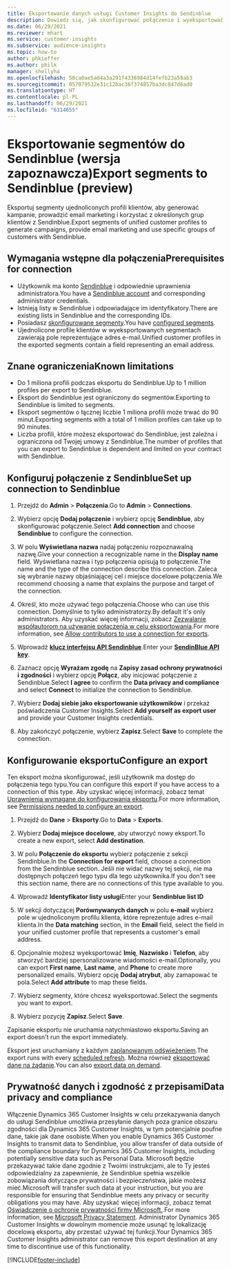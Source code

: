 ```yaml
---
title: Eksportowanie danych usługi Customer Insights do Sendinblue
description: Dowiedz się, jak skonfigurować połączenie i wyeksportować je do usługi Sendinblue.
ms.date: 06/29/2021
ms.reviewer: mhart
ms.service: customer-insights
ms.subservice: audience-insights
ms.topic: how-to
author: phkieffer
ms.author: philk
manager: shellyha
ms.openlocfilehash: 58ca0ae5ad4a3a291f4336984d14fefb23a58ab3
ms.sourcegitcommit: 057079532e31c12bac36f374857ba3dc847d6ad0
ms.translationtype: HT
ms.contentlocale: pl-PL
ms.lasthandoff: 06/29/2021
ms.locfileid: "6314655"
---
```

# <a name="export-segments-to-sendinblue-preview"></a><span data-ttu-id="8c66f-103">Eksportowanie segmentów do Sendinblue (wersja zapoznawcza)</span><span class="sxs-lookup"><span data-stu-id="8c66f-103">Export segments to Sendinblue (preview)</span></span>

<span data-ttu-id="8c66f-104">Eksportuj segmenty ujednoliconych profili klientów, aby generować kampanie, prowadzić email marketing i korzystać z określonych grup klientów z Sendinblue.</span><span class="sxs-lookup"><span data-stu-id="8c66f-104">Export segments of unified customer profiles to generate campaigns, provide email marketing and use specific groups of customers with Sendinblue.</span></span>

## <a name="prerequisites-for-connection"></a><span data-ttu-id="8c66f-105">Wymagania wstępne dla połączenia</span><span class="sxs-lookup"><span data-stu-id="8c66f-105">Prerequisites for connection</span></span>

-   <span data-ttu-id="8c66f-106">Użytkownik ma konto [Sendinblue](https://www.sendinblue.com/) i odpowiednie uprawnienia administratora.</span><span class="sxs-lookup"><span data-stu-id="8c66f-106">You have a [Sendinblue account](https://www.sendinblue.com/) and corresponding administrator credentials.</span></span>
-   <span data-ttu-id="8c66f-107">Istnieją listy w Sendinblue i odpowiadające im identyfikatory.</span><span class="sxs-lookup"><span data-stu-id="8c66f-107">There are existing lists in Sendinblue and the corresponding IDs.</span></span>
-   <span data-ttu-id="8c66f-108">Posiadasz [skonfigurowane segmenty](segments.md).</span><span class="sxs-lookup"><span data-stu-id="8c66f-108">You have [configured segments](segments.md).</span></span>
-   <span data-ttu-id="8c66f-109">Ujednolicone profile klientów w wyeksportowanych segmentach zawierają pole reprezentujące adres e-mail.</span><span class="sxs-lookup"><span data-stu-id="8c66f-109">Unified customer profiles in the exported segments contain a field representing an email address.</span></span>

## <a name="known-limitations"></a><span data-ttu-id="8c66f-110">Znane ograniczenia</span><span class="sxs-lookup"><span data-stu-id="8c66f-110">Known limitations</span></span>

- <span data-ttu-id="8c66f-111">Do 1 miliona profili podczas eksportu do Sendinblue.</span><span class="sxs-lookup"><span data-stu-id="8c66f-111">Up to 1 million profiles per export to Sendinblue.</span></span>
- <span data-ttu-id="8c66f-112">Eksport do Sendinblue jest ograniczony do segmentów.</span><span class="sxs-lookup"><span data-stu-id="8c66f-112">Exporting to Sendinblue is limited to segments.</span></span>
- <span data-ttu-id="8c66f-113">Eksport segmentów o łącznej liczbie 1 miliona profili może trwać do 90 minut.</span><span class="sxs-lookup"><span data-stu-id="8c66f-113">Exporting segments with a total of 1 million profiles can take up to 90 minutes.</span></span> 
- <span data-ttu-id="8c66f-114">Liczba profili, które możesz eksportować do Sendinblue, jest zależna i ograniczona od Twojej umowy z Sendinblue.</span><span class="sxs-lookup"><span data-stu-id="8c66f-114">The number of profiles that you can export to Sendinblue is dependent and limited on your contract with Sendinblue.</span></span>

## <a name="set-up-connection-to-sendinblue"></a><span data-ttu-id="8c66f-115">Konfiguruj połączenie z Sendinblue</span><span class="sxs-lookup"><span data-stu-id="8c66f-115">Set up connection to Sendinblue</span></span>

1. <span data-ttu-id="8c66f-116">Przejdź do **Admin** > **Połączenia**.</span><span class="sxs-lookup"><span data-stu-id="8c66f-116">Go to **Admin** > **Connections**.</span></span>

1. <span data-ttu-id="8c66f-117">Wybierz opcję **Dodaj połączenie** i wybierz opcję **Sendinblue**, aby skonfigurować połączenie.</span><span class="sxs-lookup"><span data-stu-id="8c66f-117">Select **Add connection** and choose **Sendinblue** to configure the connection.</span></span>

1. <span data-ttu-id="8c66f-118">W polu **Wyświetlana nazwa** nadaj połączeniu rozpoznawalną nazwę.</span><span class="sxs-lookup"><span data-stu-id="8c66f-118">Give your connection a recognizable name in the **Display name** field.</span></span> <span data-ttu-id="8c66f-119">Wyświetlana nazwa i typ połączenia opisują to połączenie.</span><span class="sxs-lookup"><span data-stu-id="8c66f-119">The name and the type of the connection describe this connection.</span></span> <span data-ttu-id="8c66f-120">Zaleca się wybranie nazwy objaśniającej cel i miejsce docelowe połączenia.</span><span class="sxs-lookup"><span data-stu-id="8c66f-120">We recommend choosing a name that explains the purpose and target of the connection.</span></span>

1. <span data-ttu-id="8c66f-121">Określ, kto może używać tego połączenia.</span><span class="sxs-lookup"><span data-stu-id="8c66f-121">Choose who can use this connection.</span></span> <span data-ttu-id="8c66f-122">Domyślnie to tylko administratorzy.</span><span class="sxs-lookup"><span data-stu-id="8c66f-122">By default it's only administrators.</span></span> <span data-ttu-id="8c66f-123">Aby uzyskać więcej informacji, zobacz [Zezwalanie współautorom na używanie połączenia w celu eksportowania](connections.md#allow-contributors-to-use-a-connection-for-exports).</span><span class="sxs-lookup"><span data-stu-id="8c66f-123">For more information, see [Allow contributors to use a connection for exports](connections.md#allow-contributors-to-use-a-connection-for-exports).</span></span>

1. <span data-ttu-id="8c66f-124">Wprowadź **[klucz interfejsu API Sendinblue](https://developers.sendinblue.com/docs/getting-started#:~:text=Get%20your%20API%20key&text=You%20can%20create%20one%20from,your%20settings%20This%20API%20key)**.</span><span class="sxs-lookup"><span data-stu-id="8c66f-124">Enter your **[SendinBlue API key](https://developers.sendinblue.com/docs/getting-started#:~:text=Get%20your%20API%20key&text=You%20can%20create%20one%20from,your%20settings%20This%20API%20key)**.</span></span>

1. <span data-ttu-id="8c66f-125">Zaznacz opcję **Wyrażam zgodę** na **Zapisy zasad ochrony prywatności i zgodności** i wybierz opcję **Połącz**, aby inicjować połączenie z Sendinblue.</span><span class="sxs-lookup"><span data-stu-id="8c66f-125">Select **I agree** to confirm the **Data privacy and compliance** and select **Connect** to initialize the connection to Sendinblue.</span></span>

1. <span data-ttu-id="8c66f-126">Wybierz **Dodaj siebie jako eksportowanie użytkowników** i przekaż poświadczenia Customer Insights.</span><span class="sxs-lookup"><span data-stu-id="8c66f-126">Select **Add yourself as export user** and provide your Customer Insights credentials.</span></span>

1. <span data-ttu-id="8c66f-127">Aby zakończyć połączenie, wybierz **Zapisz**.</span><span class="sxs-lookup"><span data-stu-id="8c66f-127">Select **Save** to complete the connection.</span></span>

## <a name="configure-an-export"></a><span data-ttu-id="8c66f-128">Konfigurowanie eksportu</span><span class="sxs-lookup"><span data-stu-id="8c66f-128">Configure an export</span></span>

<span data-ttu-id="8c66f-129">Ten eksport można skonfigurować, jeśli użytkownik ma dostęp do połączenia tego typu.</span><span class="sxs-lookup"><span data-stu-id="8c66f-129">You can configure this export if you have access to a connection of this type.</span></span> <span data-ttu-id="8c66f-130">Aby uzyskać więcej informacji, zobacz temat [Uprawnienia wymagane do konfigurowania eksportu](export-destinations.md#set-up-a-new-export).</span><span class="sxs-lookup"><span data-stu-id="8c66f-130">For more information, see [Permissions needed to configure an export](export-destinations.md#set-up-a-new-export).</span></span>

1. <span data-ttu-id="8c66f-131">Przejdź do **Dane** > **Eksporty**.</span><span class="sxs-lookup"><span data-stu-id="8c66f-131">Go to **Data** > **Exports**.</span></span>

1. <span data-ttu-id="8c66f-132">Wybierz **Dodaj miejsce docelowe**, aby utworzyć nowy eksport.</span><span class="sxs-lookup"><span data-stu-id="8c66f-132">To create a new export, select **Add destination**.</span></span>

1. <span data-ttu-id="8c66f-133">W polu **Połączenie do eksportu** wybierz połączenie z sekcji Sendinblue.</span><span class="sxs-lookup"><span data-stu-id="8c66f-133">In the **Connection for export** field, choose a connection from the Sendinblue section.</span></span> <span data-ttu-id="8c66f-134">Jeśli nie widać nazwy tej sekcji, nie ma dostępnych połączeń tego typu dla tego użytkownika.</span><span class="sxs-lookup"><span data-stu-id="8c66f-134">If you don't see this section name, there are no connections of this type available to you.</span></span>

1. <span data-ttu-id="8c66f-135">Wprowadź **Identyfikator listy usługi**</span><span class="sxs-lookup"><span data-stu-id="8c66f-135">Enter your **Sendinblue list ID**</span></span> 

1. <span data-ttu-id="8c66f-136">W sekcji dotyczącej **Porównywanych danych** w polu **e-mail** wybierz pole w ujednoliconym profilu klienta, które reprezentuje adres e-mail klienta.</span><span class="sxs-lookup"><span data-stu-id="8c66f-136">In the **Data matching** section, in the **Email** field, select the field in your unified customer profile that represents a customer's email address.</span></span> 

1. <span data-ttu-id="8c66f-137">Opcjonalnie możesz wyeksportować **Imię**, **Nazwisko** i **Telefon**, aby stworzyć bardziej spersonalizowane wiadomości e-mail.</span><span class="sxs-lookup"><span data-stu-id="8c66f-137">Optionally, you can export **First name**, **Last name**, and **Phone**  to create more personalized emails.</span></span> <span data-ttu-id="8c66f-138">Wybierz opcję **Dodaj atrybut**, aby zamapować te pola.</span><span class="sxs-lookup"><span data-stu-id="8c66f-138">Select **Add attribute** to map these fields.</span></span>

1. <span data-ttu-id="8c66f-139">Wybierz segmenty, które chcesz wyeksportować.</span><span class="sxs-lookup"><span data-stu-id="8c66f-139">Select the segments you want to export.</span></span> 

1. <span data-ttu-id="8c66f-140">Wybierz pozycję **Zapisz**.</span><span class="sxs-lookup"><span data-stu-id="8c66f-140">Select **Save**.</span></span>

<span data-ttu-id="8c66f-141">Zapisanie eksportu nie uruchamia natychmiastowo eksportu.</span><span class="sxs-lookup"><span data-stu-id="8c66f-141">Saving an export doesn't run the export immediately.</span></span>

<span data-ttu-id="8c66f-142">Eksport jest uruchamiany z każdym [zaplanowanym odświeżeniem](system.md#schedule-tab).</span><span class="sxs-lookup"><span data-stu-id="8c66f-142">The export runs with every [scheduled refresh](system.md#schedule-tab).</span></span> <span data-ttu-id="8c66f-143">Można również [eksportować dane na żądanie](export-destinations.md#run-exports-on-demand).</span><span class="sxs-lookup"><span data-stu-id="8c66f-143">You can also [export data on demand](export-destinations.md#run-exports-on-demand).</span></span> 


## <a name="data-privacy-and-compliance"></a><span data-ttu-id="8c66f-144">Prywatność danych i zgodność z przepisami</span><span class="sxs-lookup"><span data-stu-id="8c66f-144">Data privacy and compliance</span></span>

<span data-ttu-id="8c66f-145">Włączenie Dynamics 365 Customer Insights w celu przekazywania danych do usługi Sendinblue umożliwia przesyłanie danych poza granice obszaru zgodności dla Dynamics 365 Customer Insights, w tym potencjalnie poufne dane, takie jak dane osobiste.</span><span class="sxs-lookup"><span data-stu-id="8c66f-145">When you enable Dynamics 365 Customer Insights to transmit data to Sendinblue, you allow transfer of data outside of the compliance boundary for Dynamics 365 Customer Insights, including potentially sensitive data such as Personal Data.</span></span> <span data-ttu-id="8c66f-146">Microsoft będzie przekazywać takie dane zgodnie z Twoimi instrukcjami, ale to Ty jesteś odpowiedzialny za zapewnienie, że Sendinblue spełnia wszelkie zobowiązania dotyczące prywatności i bezpieczeństwa, jakie możesz mieć.</span><span class="sxs-lookup"><span data-stu-id="8c66f-146">Microsoft will transfer such data at your instruction, but you are responsible for ensuring that Sendinblue meets any privacy or security obligations you may have.</span></span> <span data-ttu-id="8c66f-147">Aby uzyskać więcej informacji, zobacz temat [Oświadczenie o ochronie prywatności firmy Microsoft.](https://go.microsoft.com/fwlink/?linkid=396732).</span><span class="sxs-lookup"><span data-stu-id="8c66f-147">For more information, see [Microsoft Privacy Statement](https://go.microsoft.com/fwlink/?linkid=396732).</span></span>
<span data-ttu-id="8c66f-148">Administrator Dynamics 365 Customer Insights w dowolnym momencie może usunąć tę lokalizację docelową eksportu, aby przestać używać tej funkcji.</span><span class="sxs-lookup"><span data-stu-id="8c66f-148">Your Dynamics 365 Customer Insights administrator can remove this export destination at any time to discontinue use of this functionality.</span></span>


[!INCLUDE[footer-include](../includes/footer-banner.md)]
